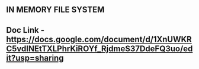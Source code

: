 ## IN MEMORY FILE SYSTEM

## Doc Link - https://docs.google.com/document/d/1XnUWKRC5vdINEtTXLPhrKiROYf_RjdmeS37DdeFQ3uo/edit?usp=sharing
